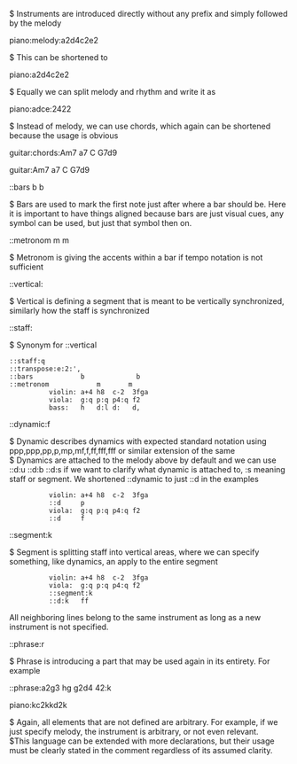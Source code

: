 $ Instruments are introduced directly without any prefix and simply followed by the melody

piano:melody:a2d4c2e2

$ This can be shortened to

piano:a2d4c2e2

$ Equally we can split melody and rhythm and write it as

piano:adce:2422

$ Instead of melody, we can use chords, which again can be shortened because the usage is obvious

guitar:chords:Am7 a7 C G7d9

guitar:Am7 a7 C G7d9

::bars                b			b 

$ Bars are used to mark the first note just after where a bar should be. Here it is important to have things aligned because bars are just visual cues, any symbol can be used, but just that symbol then on. 

::metronom                m		m 

$ Metronom is giving the accents within a bar if tempo notation is not sufficient

::vertical:<name>

$ Vertical is defining a segment that is meant to be vertically synchronized, similarly how the staff is synchronized

::staff:<name>

$ Synonym for ::vertical

    ::staff:q
    ::transpose:e:2:',
    ::bars            b			    b 
    ::metronom            m		  m 
              violin: a+4 h8  c-2  3fga 
              viola:  g:q p:q p4:q f2
              bass:   h   d:l d:   d,

::dynamic:f

$ Dynamic describes dynamics with expected standard notation using ppp,ppp,pp,p,mp,mf,f,ff,fff,fff or similar extension of the same \
$ Dynamics are attached to the melody above by default and we can use ::d:u ::d:b ::d:s if we want to clarify what dynamic is attached to, :s meaning staff or segment. We shortened ::dynamic to just ::d in the examples
  
              violin: a+4 h8  c-2  3fga 
              ::d     p
              viola:  g:q p:q p4:q f2 
              ::d     f
  
::segment:k

$ Segment is splitting staff into vertical areas, where we can specify something, like dynamics, an apply to the entire segment
  
              violin: a+4 h8  c-2  3fga 
              viola:  g:q p:q p4:q f2
              ::segment:k
              ::d:k   ff
  
All neighboring lines belong to the same instrument as long as a new instrument is not specified.

::phrase:r

$ Phrase is introducing a part that may be used again in its entirety. For example
 
::phrase:a2g3 hg g2d4 42:k

piano:kc2kkd2k
  
$ Again, all elements that are not defined are arbitrary. For example, if we just specify melody, the instrument is arbitrary, or not even relevant. \
$This language can be extended with more declarations, but their usage must be clearly stated in the comment regardless of its assumed clarity.
